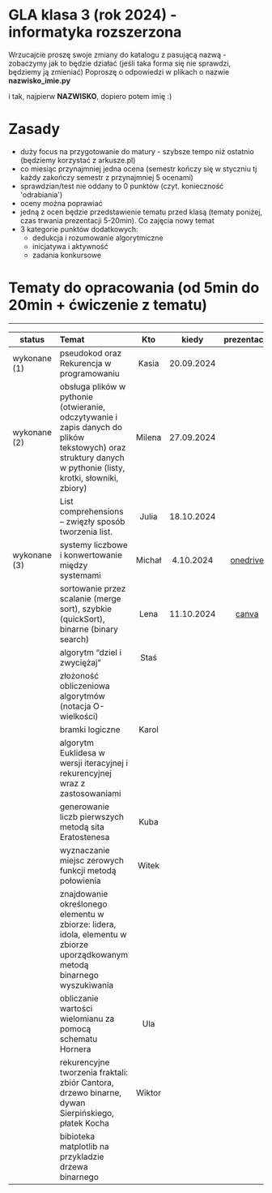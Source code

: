 # GLA klasa 3 (rok 2024) - informatyka rozszerzona 
Wrzucajcie proszę swoje zmiany do katalogu z pasującą nazwą - zobaczymy jak to będzie działać (jeśli taka forma się nie sprawdzi, będziemy ją zmieniać)
Poproszę o odpowiedzi w plikach o nazwie **nazwisko_imie.py** 

i tak, najpierw **NAZWISKO**, dopiero potem imię :)

# Zasady
- duży focus na przygotowanie do matury - szybsze tempo niż ostatnio (będziemy korzystać z arkusze.pl)
- co miesiąc przynajmniej jedna ocena (semestr kończy się w styczniu tj każdy zakończy semestr z przynajmniej 5 ocenami)
- sprawdzian/test nie oddany to 0 punktów (czyt. konieczność 'odrabiania')
- oceny można poprawiać
- jedną z ocen będzie przedstawienie tematu przed klasą (tematy poniżej, czas trwania prezentacji 5-20min). Co zajęcia nowy temat
- 3 kategorie punktów dodatkowych:
    - dedukcja i rozumowanie algorytmiczne
    - inicjatywa i aktywność
    - zadania konkursowe
  
# Tematy do opracowania (od 5min do 20min + ćwiczenie z tematu)
---------
| status       | Temat                                                                                                                      | Kto                       | kiedy                            | prezentacja |
| ---          | :----------------                                                                                                          | :------:                  | :----:                           | :-----:     |
| wykonane (1) | pseudokod oraz Rekurencja w programowaniu                                                                                  |   Kasia                   | 20.09.2024                       |             |
| wykonane (2) | obsługa plików w pythonie (otwieranie, odczytywanie i zapis danych do plików tekstowych) oraz struktury danych w pythonie (listy, krotki, słowniki, zbiory)|    Milena  |  27.09.2024     |             |
|              | List comprehensions – zwięzły sposób tworzenia list.                                                                       |   Julia                   |        18.10.2024                |             |
| wykonane (3) | systemy liczbowe i konwertowanie między systemami                                                                          |   Michał                  |        4.10.2024                 |  [onedrive](https://1drv.ms/p/s!Ahvhmcr-0MY8a0kMlTxvv3C9EAM?e=1avMFs)           |   
|              | sortowanie przez scalanie (merge sort), szybkie (quickSort), binarne (binary search)                                       |   Lena                    |        11.10.2024                |  [canva](https://www.canva.com/design/DAGTFwjdFis/etFXKeiS_rPjNesLSUrepw/view?utm_content=DAGTFwjdFis&utm_campaign=designshare&utm_medium=link&utm_source=editor)           |
|              | algorytm “dziel i zwyciężaj”                                                                                               |   Staś                    |                                  |             |
|              | złożoność obliczeniowa algorytmów (notacja O-wielkości)                                                                    |                           |                                  |             |
|              | bramki logiczne                                                                                                            |   Karol                   |                                  |             |
|              | algorytm Euklidesa w wersji iteracyjnej i rekurencyjnej wraz z zastosowaniami                                              |                           |                                  |             |
|              | generowanie liczb pierwszych metodą sita Eratostenesa                                                                      |   Kuba                    |                                  |             |
|              | wyznaczanie miejsc zerowych funkcji metodą połowienia                                                                      |   Witek                   |                                  |             |
|              | znajdowanie określonego elementu w zbiorze: lidera, idola, elementu w zbiorze uporządkowanym metodą binarnego wyszukiwania |                           |                                  |             |
|              | obliczanie wartości wielomianu za pomocą schematu Hornera                                                                  |   Ula                     |                                  |             |
|              | rekurencyjne tworzenia fraktali: zbiór Cantora, drzewo binarne, dywan Sierpińskiego, płatek Kocha                          |   Wiktor                  |                                  |             |
|              | bibioteka matplotlib na przykladzie drzewa binarnego                                                                       |                           |                                  |             |



      

